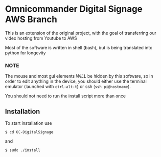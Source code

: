# Omnicommander Digital Signage AWS Branch

This is an extension of the original project, with the goal of transferring our video hosting from Youtube to AWS

Most of the software is written in shell (bash), but is being translated into python for longevity

### NOTE

The mouse and most gui elements *WILL* be hidden by this software, so in order to edit anything in the device, you should either use the terminal emulator (launched with `ctrl-alt-t`) or ssh (`ssh pi@hostname`).

You should not need to run the install script more than once

## Installation
To start installation use

`$ cd OC-DigitalSignage`

and

`$ sudo ./install`